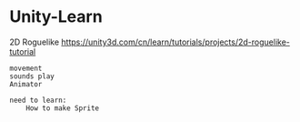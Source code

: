 # Unity-Learn

2D Roguelike
	https://unity3d.com/cn/learn/tutorials/projects/2d-roguelike-tutorial

	movement
	sounds play
	Animator
	
	need to learn:
		How to make Sprite



